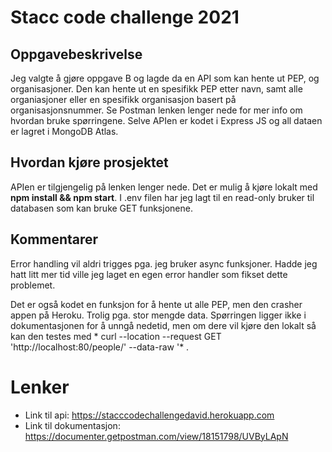 # Stacc code challenge 2021

## Oppgavebeskrivelse
Jeg valgte å gjøre oppgave B og lagde da en API som kan hente ut PEP, og organisasjoner. Den kan hente ut en spesifikk PEP etter navn, samt alle organiasjoner eller en spesifikk organisasjon basert på organisasjonsnummer. Se Postman lenken lenger nede for mer info om hvordan bruke spørringene. Selve APIen er kodet i Express JS og all dataen er lagret i MongoDB Atlas. 

## Hvordan kjøre prosjektet
APIen er tilgjengelig på lenken lenger nede. Det er mulig å kjøre lokalt med **npm install && npm start**. I .env filen har jeg lagt til en read-only bruker til databasen som kan bruke GET funksjonene. 

## Kommentarer
Error handling vil aldri trigges pga. jeg bruker async funksjoner. Hadde jeg hatt litt mer tid ville jeg laget en egen error handler som fikset dette problemet. 

Det er også kodet en funksjon for å hente ut alle PEP, men den crasher appen på Heroku. Trolig pga. stor mengde data. Spørringen ligger ikke i dokumentasjonen for å unngå nedetid, men om dere vil kjøre den lokalt så kan den testes med * curl --location --request GET 'http://localhost:80/people/' --data-raw '* . 


# Lenker
* Link til api: https://stacccodechallengedavid.herokuapp.com 
* Link til dokumentasjon: https://documenter.getpostman.com/view/18151798/UVByLApN 
